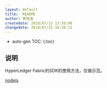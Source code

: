 ```yaml
---
layout: default
title:  README
author: 李佶澳
createdate: 2018/07/15 13:58:00
changedate: 2018/07/15 18:56:12
---
```


* auto-gen TOC:
{:toc}

## 说明

HyperLedger Fabric的SDK的使用方法，仅做示范。

[nodejs](./nodejs/)
